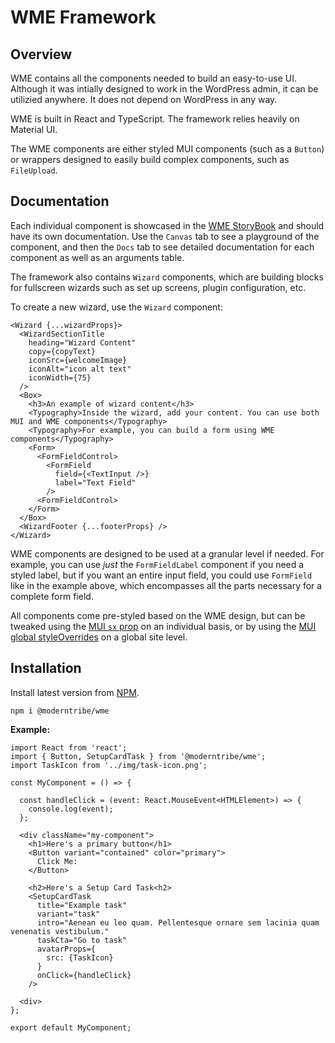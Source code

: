 # WME Framework

## Overview
WME contains all the components needed to build an easy-to-use UI. Although it was intially
designed to work in the WordPress admin, it can be utilizied anywhere. It does not depend on 
WordPress in any way.

WME is built in React and TypeScript. The framework relies heavily on Material UI.

The WME components are either styled MUI components (such as a `Button`) or wrappers designed to easily build complex components, such as `FileUpload`.

## Documentation
Each individual component is showcased in the <a href="https://main--623a01cac28a2f003a843c20.chromatic.com/" target="_blank">WME StoryBook</a> and should have its own documentation. Use the `Canvas` tab to see a playground of the component, and then the `Docs` tab to see detailed
documentation for each component as well as an arguments table.

The framework also contains `Wizard` components, which are building blocks for fullscreen wizards such as set up screens, plugin configuration, etc.

To create a new wizard, use the `Wizard` component:

```
<Wizard {...wizardProps}>
  <WizardSectionTitle
    heading="Wizard Content"
    copy={copyText}
    iconSrc={welcomeImage}
    iconAlt="icon alt text"
    iconWidth={75}
  />
  <Box>
    <h3>An example of wizard content</h3>
    <Typography>Inside the wizard, add your content. You can use both MUI and WME components</Typography>
    <Typography>For example, you can build a form using WME components</Typography>
    <Form>
      <FormFieldControl>
        <FormField
          field={<TextInput />}
          label="Text Field"
        />
      <FormFieldControl>
    </Form>
  </Box>
  <WizardFooter {...footerProps} />
</Wizard>
```

WME components are designed to be used at a granular level if needed. For example, you can use *just* the `FormFieldLabel` component if you need a styled label, but if you want an entire input field, you could use `FormField` like in the example above, which encompasses all the parts necessary for a complete form field.

All components come pre-styled based on the WME design, but can be tweaked using the <a href="https://mui.com/system/the-sx-prop/" target="_blank">MUI `sx` prop</a> on an individual basis, or by using the <a href="https://mui.com/material-ui/customization/theme-components/" target="_blank">MUI global styleOverrides</a> on a global site level.

## Installation
Install latest version from [NPM](https://www.npmjs.com/package/@moderntribe/wme).

`npm i @moderntribe/wme`

**Example:**
```
import React from 'react';
import { Button, SetupCardTask } from '@moderntribe/wme';
import TaskIcon from '../img/task-icon.png';

const MyComponent = () => {

  const handleClick = (event: React.MouseEvent<HTMLElement>) => {
    console.log(event);
  };

  <div className="my-component">
    <h1>Here's a primary button</h1>
    <Button variant="contained" color="primary">
      Click Me:
    </Button>

    <h2>Here's a Setup Card Task<h2>
    <SetupCardTask
      title="Example task"
      variant="task"
      intro="Aenean eu leo quam. Pellentesque ornare sem lacinia quam venenatis vestibulum."
      taskCta="Go to task"
      avatarProps={
        src: {TaskIcon}
      }
      onClick={handleClick}
    />

  <div>
};

export default MyComponent;
```

